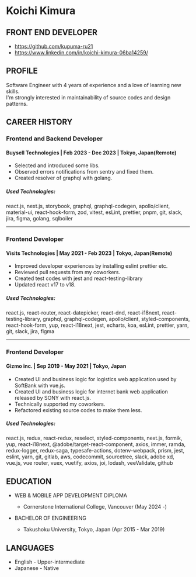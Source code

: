 # Koichi Kimura
## FRONT END DEVELOPER

- https://github.com/kupuma-ru21
- https://www.linkedin.com/in/koichi-kimura-06ba14259/

## PROFILE
Software Engineer with 4 years of experience and a love of learning new skills.
<br />
I'm strongly interested in maintainability of source codes and design patterns.

## CAREER HISTORY
### Frontend and Backend Developer

#### Buysell Technologies | Feb 2023 - Dec 2023 | Tokyo, Japan(Remote)

- Selected and introduced some libs.
- Observed errors notifications from sentry and fixed them.
- Created resolver of graphql with golang.

##### Used Technologies:
react.js, next.js, storybook, graphql, graphql-codegen, apollo/client, material-ui, react-hook-form, zod, vitest, esLint, prettier, pnpm, git, slack, jira, figma, golang, sqlboiler

---

### Frontend Developer
#### Visits Technologies | May 2021 - Feb 2023 | Tokyo, Japan(Remote)

- Improved developer experiences by installing eslint prettier etc.
- Reviewed pull requests from my coworkers.
- Created test codes with jest and react-testing-library
- Updated react v17 to v18.

##### Used Technologies:
react.js, react-router, react-datepicker, react-dnd, react-i18next, react-testing-library, graphql, graphql-codegen, apollo/client, styled-components, react-hook-form, yup, react-i18next, jest, echarts, koa, esLint, prettier, yarn, git, slack, jira, figma

---

### Frontend Developer
#### Gizmo inc. | Sep 2019 - May 2021 | Tokyo, Japan

- Created UI and business logic for logistics web application used by SoftBank with vue.js.
- Created UI and business logic for internet bank web application released by SONY with react.js.
- Technically supported my coworkers.
- Refactored existing source codes to make them less. 

##### Used Technologies:
react.js, redux, react-redux, reselect, styled-components, next.js, formik, yup, react-i18next, @adobe/target-react-component, axios, immer, ramda, redux-logger, redux-saga, typesafe-actions, dotenv-webpack, prism, jest, eslint, yarn, git, gitlab, aws, codecommit, sourcetree, slack, adobe xd, vue.js, vue router, vuex, vuetify, axios, joi, lodash, veeValidate, github

## EDUCATION
- WEB & MOBILE APP DEVELOPMENT DIPLOMA
    - Cornerstone International College, Vancouver (May 2024 -)

- BACHELOR OF ENGINEERING
    - Takushoku University, Tokyo, Japan (Apr 2015 - Mar 2019)

## LANGUAGES
- English - Upper-intermediate
- Japanese - Native